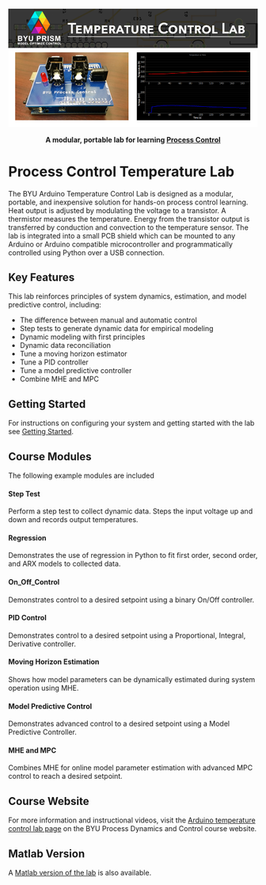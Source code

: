 <p align="center">
<img src="./images/banner.png">
</p>

<p align="center">
<b>A modular, portable lab for learning <a href="http://apmonitor.com/pdc/index.php">Process Control</a></b>
</p>

# Process Control Temperature Lab

The BYU Arduino Temperature Control Lab is designed as a modular, portable, and inexpensive solution for hands-on process control learning.  Heat output is adjusted by modulating the voltage to a transistor. A thermistor measures the temperature. Energy from the transistor output is transferred by conduction and convection to the temperature sensor.  The lab is integrated into a small PCB shield which can be mounted to any Arduino or Arduino compatible microcontroller and programmatically controlled using Python over a USB connection.  

## Key Features
This lab reinforces principles of system dynamics, 
estimation, and model predictive control, including:

* The difference between manual and automatic control
* Step tests to generate dynamic data for empirical modeling
* Dynamic modeling with first principles
* Dynamic data reconciliation
* Tune a moving horizon estimator
* Tune a PID controller
* Tune a model predictive controller
* Combine MHE and MPC

## Getting Started

For instructions on configuring your system and getting started with the lab see [Getting Started](./gettingStarted.md).

## Course Modules

The following example modules are included

#### Step Test

Perform a step test to collect dynamic data.  Steps the input voltage up and down and records output temperatures.

#### Regression

Demonstrates the use of regression in Python to fit first order, second order, and ARX models to collected data.

#### On_Off_Control

Demonstrates control to a desired setpoint using a binary On/Off controller.

#### PID Control

Demonstrates control to a desired setpoint using a Proportional, Integral, Derivative controller.

#### Moving Horizon Estimation

Shows how model parameters can be dynamically estimated during system operation using MHE.

#### Model Predictive Control

Demonstrates advanced control to a desired setpoint using a Model Predictive Controller.

#### MHE and MPC

Combines MHE for online model parameter estimation with advanced MPC control to reach a desired setpoint.

## Course Website

For more information and instructional videos, visit the [Arduino temperature control lab page](http://apmonitor.com/pdc/index.php/Main/ArduinoTemperatureControl) on the BYU Process Dynamics and Control course website.

## Matlab Version

A [Matlab version of the lab](http://apmonitor.com/do/index.php/Main/ArduinoLab) is also available.


